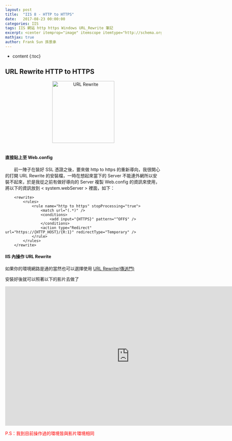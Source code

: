 ```yaml
---
layout: post
title:  "IIS 8 - HTTP to HTTPS"
date:   2017-08-23 00:00:00
categories: IIS
tags: IIS 網站 http https Windows URL_Rewrite 筆記
excerpt: <center itemprop="image" itemscope itemtype="http://schema.org/ImageObject"><img itemprop="image url height width" width="200" src="https://lh3.googleusercontent.com/dh84qrWXq613wtyfXrp1ndf5_khu-LiqD1PKMl7hMkQWuyfGEG0MzTZGRA7ODeGmU6RR5c_5dFLt-wlrUNUQAxMkjKlmTbbcxcN3CXGS84dFmzvT0zA7TSLt02QpX-GnxvfjqaJUnUNhXlWXV-ncxzKCM_HV2f0KBVHutR8N8B1WZO0wI-jtStel0FQrOysSBDrnPghult82deC131Sl7fCZgqoE4nqQYl9XaizTNdIfq93aHeQvEjzfV36qIPlauYFq82fusIGyGGisoU8PKQyf2qMyyhWveGZun3e8yohqxedWqRS4PEtSm-VGDfcWGBSk3VjL9XAsgIjlICIJEBhLgzytut1GU0x_oyT6Md9UgRGqfV6ztD8nodxMNhxqib17yJLR2bv5JIyMYEcqjt0hF6uEXYIz8eeo9bl7Rv7DWOOyt1HIHOOJUjCxnMV7463RH8PeGw2GlJ3HkY2Flmo9_zXQj6wz3JAECHBrodRnnCq581jIYF2mYGl-Ol7G7ApkL3cDWCFgEqyGUPoUqCvTLOWH8lgylFGVM0WKmO7HGVsxiWwsLCLsFI50yJKJckshlw" alt="URL Rewrite" title="URL Rewrite"/></center><br/>　　前一陣子在裝好 SSL 憑證之後，要來做 http to https 的重新導向，我很開心的打開 URL Rewrite 的安裝檔，一時在想起來當下的 Server 不能連外網所以安裝不起來，於是我從之前有做好導向的 Server 複製 Web.config 的資訊來使用，將以下的資訊放到 < system.webServer > 裡面
mathjax: true
author: Frank Sun 孫景承
---
```


* content
{:toc}

## **URL Rewrite HTTP to HTTPS** 

<center itemprop="image" itemscope itemtype="http://schema.org/ImageObject">
    <img itemprop="image url height width" width="200" src="https://lh3.googleusercontent.com/dh84qrWXq613wtyfXrp1ndf5_khu-LiqD1PKMl7hMkQWuyfGEG0MzTZGRA7ODeGmU6RR5c_5dFLt-wlrUNUQAxMkjKlmTbbcxcN3CXGS84dFmzvT0zA7TSLt02QpX-GnxvfjqaJUnUNhXlWXV-ncxzKCM_HV2f0KBVHutR8N8B1WZO0wI-jtStel0FQrOysSBDrnPghult82deC131Sl7fCZgqoE4nqQYl9XaizTNdIfq93aHeQvEjzfV36qIPlauYFq82fusIGyGGisoU8PKQyf2qMyyhWveGZun3e8yohqxedWqRS4PEtSm-VGDfcWGBSk3VjL9XAsgIjlICIJEBhLgzytut1GU0x_oyT6Md9UgRGqfV6ztD8nodxMNhxqib17yJLR2bv5JIyMYEcqjt0hF6uEXYIz8eeo9bl7Rv7DWOOyt1HIHOOJUjCxnMV7463RH8PeGw2GlJ3HkY2Flmo9_zXQj6wz3JAECHBrodRnnCq581jIYF2mYGl-Ol7G7ApkL3cDWCFgEqyGUPoUqCvTLOWH8lgylFGVM0WKmO7HGVsxiWwsLCLsFI50yJKJckshlw" alt="URL Rewrite" title="URL Rewrite"/>
</center><br/>

#### **直接貼上至 Web.config**

　　前一陣子在裝好 SSL 憑證之後，要來做 http to https 的重新導向，我很開心的打開 URL Rewrite 的安裝檔，一時在想起來當下的 Server 不能連外網所以安裝不起來，於是我從之前有做好導向的 Server 複製 Web.config 的資訊來使用，將以下的資訊放到 < system.webServer > 裡面，如下：

```config
    <rewrite>
        <rules>
            <rule name="http to https" stopProcessing="true">
                <match url="(.*)" />
                <conditions>
                    <add input="{HTTPS}" pattern="^OFF$" />
                </conditions>
                <action type="Redirect" url="https://{HTTP_HOST}/{R:1}" redirectType="Temporary" />
            </rule>
        </rules>
    </rewrite>
```

#### **IIS 內操作 URL Rewrite**
如果你的環境網路是通的當然也可以選擇使用 [URL Rewrite(傳送門)](https://www.microsoft.com/web/downloads/platform.aspx)

安裝好後就可以照著以下的影片去做了
<div class="video-container">
    <iframe width="800" height="450" src="https://www.youtube.com/embed/U7USHit5mhY" frameborder="0" allowfullscreen></iframe>
</div>

<font color="red">P.S：我到目前操作過的環境皆與影片環境相同<font>